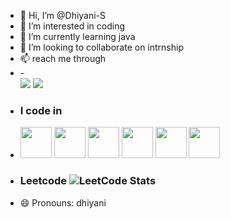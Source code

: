 - 👋 Hi, I’m @Dhiyani-S
- 👀 I’m interested in coding
- 🌱 I’m currently learning java
- 💞️ I’m looking to collaborate on intrnship
- 📫 reach me through
- -<br /> [<img src="https://img.shields.io/badge/Gmail-D14836?style=for-the-badge&logo=gmail&logoColor=white" />](dhiyanisrinivasan123@gmail.com) [<img src="https://img.shields.io/badge/LinkedIn-0077B5?style=for-the-badge&logo=linkedin&logoColor=white" />](https://www.linkedin.com/in/nithyashreead//)
- ### I code in
-  <img height="50" width="50" src="https://img.icons8.com/color/48/000000/python.png" /> <img height="50" width="50" src="https://img.icons8.com/color/48/000000/c-programming.png" /> <img height="50" width="50" src="https://img.icons8.com/color/48/000000/c-plus-plus-logo.png" /> <img height="50" width="50" src="https://img.icons8.com/color/48/000000/java-coffee-cup-logo.png" /> <img height="50" width="50" src="https://img.icons8.com/color/48/000000/html-5.png" /> <img height="50" width="50" src="https://img.icons8.com/color/48/000000/css3.png" />
-  ### Leetcode ![LeetCode Stats](https://leetcard.jacoblin.cool/Dhiyani-S?theme=dark&font=Cookie)
- 😄 Pronouns: dhiyani
  

<!---
Dhiyani-S/Dhiyani-S is a ✨ special ✨ repository because its `README.md` (this file) appears on your GitHub profile.
You can click the Preview link to take a look at your changes.
--->
